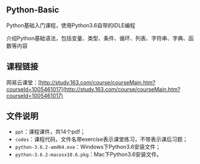 ## Python-Basic

Python基础入门课程，使用Python3.6自带的IDLE编程

介绍Python基础语法，包括变量、类型、条件、循环、列表、字符串、字典、函数等内容

## 课程链接

网易云课堂：[http://study.163.com/course/courseMain.htm?courseId=1005461017](http://study.163.com/course/courseMain.htm?courseId=1005461017)

## 文件说明

- `ppt`：课程课件，共14个pdf；
- `codes`：课程代码，文件名带exercise表示课堂练习，不带表示课后习题；
- `python-3.6.2-amd64.exe`：Windows下Python3.6安装文件；
- `python-3.6.2-macosx10.6.pkg`：Mac下Python3.6安装文件。